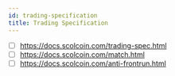 ```yaml
---
id: trading-specification
title: Trading Specification
---
```


- [ ] https://docs.scolcoin.com/trading-spec.html
- [ ] https://docs.scolcoin.com/match.html
- [ ] https://docs.scolcoin.com/anti-frontrun.html
